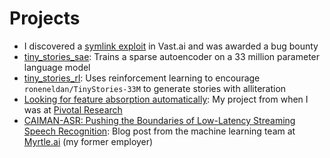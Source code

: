 # Projects

- I discovered a [symlink exploit](https://theodoreehrenborg.substack.com/p/symlink-exploit-in-vastai) in Vast.ai and was awarded a bug bounty
- [tiny_stories_sae](https://sae.ehrenborg.dev/): Trains a sparse autoencoder on a 33 million parameter language model
- [tiny_stories_rl](https://rl.ehrenborg.dev/): Uses reinforcement learning to encourage `roneneldan/TinyStories-33M` to generate stories with alliteration
- [Looking for feature absorption automatically](https://www.lesswrong.com/posts/z7iyek97dAeQMxdSd/looking-for-feature-absorption-automatically): My project from when I was at [Pivotal Research](https://www.pivotal-research.org/)
- [CAIMAN-ASR: Pushing the Boundaries of Low-Latency Streaming Speech Recognition](https://myrtle.ai/resources/caiman-asr-pushing-the-boundaries-of-low-latency-streaming-speech-recognition/): Blog post from the machine learning team at [Myrtle.ai](https://myrtle.ai) (my former employer)
